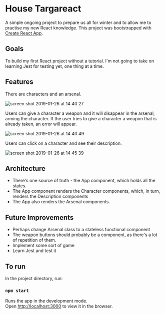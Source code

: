# House Targareact

A simple ongoing project to prepare us all for winter and to allow me to practise my new React knowledge. This project was bootstrapped with [Create React App](https://github.com/facebook/create-react-app).

## Goals

To build my first React project without a tutorial. I'm not going to take on learning Jest for testing yet, one thing at a time.

## Features

There are characters and an arsenal.

![screen shot 2019-01-26 at 14 40 27](https://user-images.githubusercontent.com/42243785/51788663-7e48c080-2178-11e9-8693-a00c154a6ffe.png)

Users can give a character a weapon and it will disappear in the arsenal, arming the character.
If the user tries to give a character a weapon that is already taken, an error will appear.

![screen shot 2019-01-26 at 14 40 49](https://user-images.githubusercontent.com/42243785/51788664-80ab1a80-2178-11e9-8c40-f3191637a421.png)

Users can click on a character and see their description.

![screen shot 2019-01-26 at 14 45 39](https://user-images.githubusercontent.com/42243785/51788713-22cb0280-2179-11e9-80bf-beb17306bead.png)


## Architecture

- There's one source of truth - the App component, which holds all the states.
- The App component renders the Character components, which, in turn, renders the Description components
- The App also renders the Arsenal components.

## Future Improvements

- Perhaps change Arsenal class to a stateless functional component
- The weapon buttons should probably be a component, as there's a lot of repetition of them.
- Implement some sort of game
- Learn Jest and test it

## To run

In the project directory, run:

### `npm start`

Runs the app in the development mode.<br>
Open [http://localhost:3000](http://localhost:3000) to view it in the browser.
